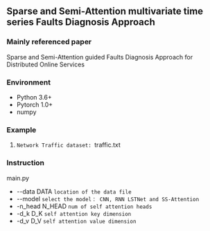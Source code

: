 
## Sparse and Semi-Attention multivariate time series Faults Diagnosis Approach

### Mainly referenced paper
Sparse and Semi-Attention guided Faults Diagnosis Approach for Distributed Online Services
### Environment 

* Python 3.6+
* Pytorch 1.0+
* numpy

### Example

1. `Network Traffic dataset: `traffic.txt


### Instruction

main.py  
* --data DATA                     `location of the data file `
* --model                         ` select the model： CNN, RNN LSTNet and SS-Attention `  
* -n_head N_HEAD                  `num of self attention heads                     `
* -d_k D_K                        `self attention key dimension`
* -d_v D_V                        `self attention value dimension`



